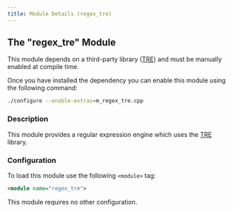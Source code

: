 ```yaml
---
title: Module Details (regex_tre)
---
```


## The "regex_tre" Module

<div class="alert alert-info" role="alert" markdown="1">

This module depends on a third-party library ([TRE](https://laurikari.net/tre/)) and must be manually enabled at compile time.

Once you have installed the dependency you can enable this module using the following command:

```sh
./configure --enable-extras=m_regex_tre.cpp
```

</div>

### Description

This module provides a regular expression engine which uses the [TRE](https://laurikari.net/tre/) library.

### Configuration

To load this module use the following `<module>` tag:

```xml
<module name="regex_tre">
```

This module requires no other configuration.
